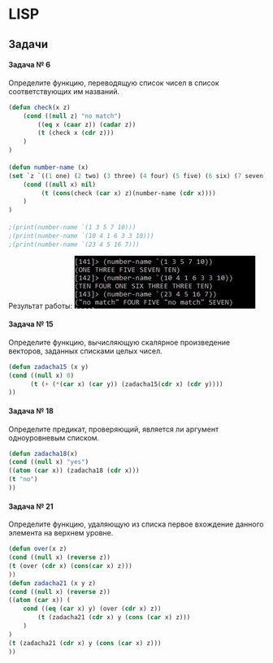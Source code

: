 # LISP

## Задачи

#### Задача № 6 

Определите функцию, переводящую список чисел в список соответствующих им названий. 

```lsp
(defun check(x z)
	(cond ((null z) "no match")
		((eq x (caar z)) (cadar z))
		(t (check x (cdr z)))	
	)
)

(defun number-name (x) 
(set `z `((1 one) (2 two) (3 three) (4 four) (5 five) (6 six) (7 seven) (8 eight) (9 nine) (10 ten)))
	(cond ((null x) nil)
		 (t (cons(check (car x) z)(number-name (cdr x))))		 
	)
)

;(print(number-name `(1 3 5 7 10)))
;(print(number-name `(10 4 1 6 3 3 10)))
;(print(number-name `(23 4 5 16 7)))
```
Результат работы:
![](https://github.com/PavlovaJulia/LISP/blob/master/png/task6.PNG)

#### Задача № 15 

Определите функцию, вычисляющую скалярное произведение векторов, заданных списками целых чисел. 
 
```lsp
(defun zadacha15 (x y)
(cond ((null x) 0)
	  (t (+ (*(car x) (car y)) (zadacha15(cdr x) (cdr y))))
))
```

#### Задача № 18

Определите предикат, проверяющий, является ли аргумент одноуровневым списком.

```lsp
(defun zadacha18(x)
(cond ((null x) "yes")
((atom (car x)) (zadacha18 (cdr x)))
(t "no")
))
```

#### Задача № 21

 Определите функцию, удаляющую из списка первое вхождение данного элемента на верхнем уровне. 

```lsp
(defun over(x z) 
(cond ((null x) (reverse z))
(t (over (cdr x) (cons(car x) z)))
))
(defun zadacha21 (x y z)
(cond ((null x) (reverse z))
((atom (car x)) (
	cond ((eq (car x) y) (over (cdr x) z))
		(t (zadacha21 (cdr x) y (cons (car x) z)))
	)
)
(t (zadacha21 (cdr x) y (cons (car x) z)))
))
```
